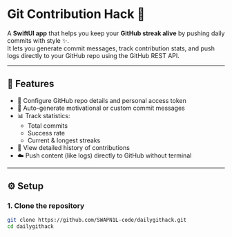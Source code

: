 # Git Contribution Hack 🚀  

A **SwiftUI app** that helps you keep your **GitHub streak alive** by pushing daily commits with style ✨.  
It lets you generate commit messages, track contribution stats, and push logs directly to your GitHub repo using the GitHub REST API.  

---

## 📸 Features  
- 🔑 Configure GitHub repo details and personal access token  
- 📅 Auto-generate motivational or custom commit messages  
- 📊 Track statistics:  
  - Total commits  
  - Success rate  
  - Current & longest streaks  
- 📜 View detailed history of contributions  
- ☁️ Push content (like logs) directly to GitHub without terminal  

---

## ⚙️ Setup  

### 1. Clone the repository  
```bash
git clone https://github.com/SWAPN1L-code/dailygithack.git
cd dailygithack
